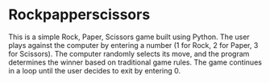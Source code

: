 # Rockpapperscissors
This is a simple Rock, Paper, Scissors game built using Python. The user plays against the computer by entering a number (1 for Rock, 2 for Paper, 3 for Scissors). The computer randomly selects its move, and the program determines the winner based on traditional game rules. The game continues in a loop until the user decides to exit by entering 0.
